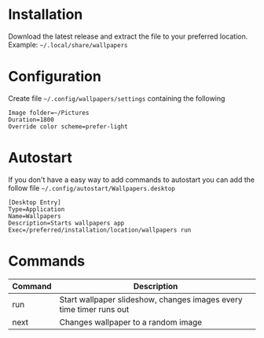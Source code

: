 # Installation
Download the latest release and extract the file to your preferred location.  
Example: `~/.local/share/wallpapers`

# Configuration
Create file `~/.config/wallpapers/settings` containing the following
```
Image folder=~/Pictures
Duration=1800
Override color scheme=prefer-light
```

# Autostart
If you don't have a easy way to add commands to autostart you can add the follow file `~/.config/autostart/Wallpapers.desktop`
```
[Desktop Entry]
Type=Application
Name=Wallpapers
Description=Starts wallpapers app
Exec=/preferred/installation/location/wallpapers run
```

# Commands
|Command|Description|
|-|-|
|run|Start wallpaper slideshow, changes images every time timer runs out|
|next|Changes wallpaper to a random image|
